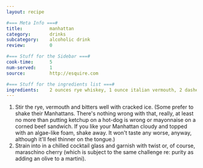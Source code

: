 ```yaml
---
layout: recipe

#=== Meta Info ===#
title: 			manhattan
category:		drinks
subcategory:	alcoholic drink
review:			0

#=== Stuff for the Sidebar ===#
cook-time:		5
num-served:		1
source:			http://esquire.com

#=== Stuff for the ingredients list ===#
ingredients:	2 ounces rye whiskey, 1 ounce italian vermouth, 2 dashes Angostura Bittters, 1 cocktail glass
---
```


1. Stir the rye, vermouth and bitters well with cracked ice. (Some prefer to shake their Manhattans. There's nothing wrong with that, really, at least no more than putting ketchup on a hot-dog is wrong or mayonnaise on a corned beef sandwich. If you like your Manhattan cloudy and topped with an algae-like foam, shake away. It won't taste any worse, anyway, although it'll feel thinner on the tongue.)
2. Strain into in a chilled cocktail glass and garnish with twist or, of course, maraschino cherry (which is subject to the same challenge re: purity as adding an olive to a martini).
